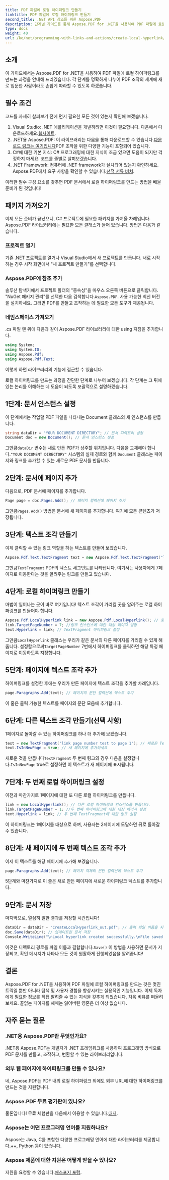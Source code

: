 ```yaml
---
title: PDF 파일에 로컬 하이퍼링크 만들기
linktitle: PDF 파일에 로컬 하이퍼링크 만들기
second_title: .NET API 참조를 위한 Aspose.PDF
description: 단계별 가이드를 통해 Aspose.PDF for .NET을 사용하여 PDF 파일에 로컬 하이퍼링크를 쉽게 만드는 방법을 알아보세요.
type: docs
weight: 40
url: /ko/net/programming-with-links-and-actions/create-local-hyperlink/
---
```

## 소개

이 가이드에서는 Aspose.PDF for .NET을 사용하여 PDF 파일에 로컬 하이퍼링크를 만드는 과정을 안내해 드리겠습니다. 각 단계를 명확하게 나누어 PDF 조작의 세계에 새로 입문한 사람이라도 손쉽게 따라할 수 있도록 하겠습니다.

## 필수 조건

코드를 자세히 살펴보기 전에 먼저 필요한 모든 것이 있는지 확인해 보겠습니다.

1.  Visual Studio: .NET 애플리케이션을 개발하려면 이것이 필요합니다. 다음에서 다운로드하세요.[웹사이트](https://visualstudio.microsoft.com/).
2.  .NET용 Aspose.PDF: 이 라이브러리는 다음을 통해 다운로드할 수 있습니다.[다운로드 링크는 여기입니다](https://releases.aspose.com/pdf/net/)PDF 조작을 위한 다양한 기능이 포함되어 있습니다.
3. C#에 대한 기본 지식: C# 프로그래밍에 대한 지식이 조금 있으면 도움이 되지만 걱정하지 마세요. 코드를 줄별로 살펴보겠습니다.
4.  .NET Framework: 컴퓨터에 .NET framework가 설치되어 있는지 확인하세요. Aspose.PDF에서 요구 사항을 확인할 수 있습니다.[선적 서류 비치](https://reference.aspose.com/pdf/net/).

이러한 필수 구성 요소를 갖추면 PDF 문서에서 로컬 하이퍼링크를 만드는 방법을 배울 준비가 된 것입니다!

## 패키지 가져오기

이제 모든 준비가 끝났으니, C# 프로젝트에 필요한 패키지를 가져올 차례입니다. Aspose.PDF 라이브러리에는 필요한 모든 클래스가 들어 있습니다. 방법은 다음과 같습니다.

### 프로젝트 열기

기존 .NET 프로젝트를 열거나 Visual Studio에서 새 프로젝트를 만듭니다. 새로 시작하는 경우 시작 화면에서 "새 프로젝트 만들기"를 선택합니다.

### Aspose.PDF에 참조 추가

 솔루션 탐색기에서 프로젝트 폴더의 "종속성"을 마우스 오른쪽 버튼으로 클릭합니다. "NuGet 패키지 관리"를 선택한 다음 검색합니다.`Aspose.PDF`. 사용 가능한 최신 버전을 설치하세요. 그러면 PDF를 만들고 조작하는 데 필요한 모든 도구가 제공됩니다.

### 네임스페이스 가져오기

.cs 파일 맨 위에 다음과 같이 Aspose.PDF 라이브러리에 대한 using 지침을 추가합니다.

```csharp
using System;
using System.IO;
using Aspose.Pdf;
using Aspose.Pdf.Text;
```

이렇게 하면 라이브러리의 기능에 접근할 수 있습니다.

로컬 하이퍼링크를 만드는 과정을 간단한 단계로 나누어 보겠습니다. 각 단계는 그 뒤에 있는 논리를 이해하는 데 도움이 되도록 포괄적으로 설명하겠습니다.

## 1단계: 문서 인스턴스 설정

이 단계에서는 작업할 PDF 파일을 나타내는 Document 클래스의 새 인스턴스를 만듭니다.

```csharp
string dataDir = "YOUR DOCUMENT DIRECTORY"; // 문서 디렉토리 설정
Document doc = new Document(); // 문서 인스턴스 생성
```
 그만큼`dataDir` 변수는 새로 만든 PDF가 상주할 위치입니다. 다음을 교체해야 합니다.`"YOUR DOCUMENT DIRECTORY"` 시스템의 실제 경로와 함께.`Document` 클래스는 페이지와 링크를 추가할 수 있는 새로운 PDF 문서를 만듭니다.

## 2단계: 문서에 페이지 추가

다음으로, PDF 문서에 페이지를 추가합니다. 

```csharp
Page page = doc.Pages.Add(); // 페이지 컬렉션에 페이지 추가
```
 그만큼`Pages.Add()` 방법은 문서에 새 페이지를 추가합니다. 여기에 모든 콘텐츠가 저장됩니다.

## 3단계: 텍스트 조각 만들기

이제 클릭할 수 있는 링크 역할을 하는 텍스트를 만들어 보겠습니다.

```csharp
Aspose.Pdf.Text.TextFragment text = new Aspose.Pdf.Text.TextFragment("link page number test to page 7");
```
 그만큼`TextFragment` PDF의 텍스트 세그먼트를 나타냅니다. 여기서는 사용자에게 7페이지로 이동한다는 것을 알려주는 링크를 만들고 있습니다.

## 4단계: 로컬 하이퍼링크 만들기

마법이 일어나는 곳이 바로 여기입니다! 텍스트 조각이 가리킬 곳을 알려주는 로컬 하이퍼링크를 만들어야 합니다.

```csharp
Aspose.Pdf.LocalHyperlink link = new Aspose.Pdf.LocalHyperlink(); // 로컬 하이퍼링크 생성
link.TargetPageNumber = 7; //링크 인스턴스에 대한 대상 페이지 설정
text.Hyperlink = link; // TextFragment 하이퍼링크 설정
```
 그만큼`LocalHyperlink` 클래스는 우리가 같은 문서의 다른 페이지를 가리킬 수 있게 해줍니다. 설정함으로써`TargetPageNumber` 7번에서 하이퍼링크를 클릭하면 해당 특정 페이지로 이동하도록 지정합니다.

## 5단계: 페이지에 텍스트 조각 추가

하이퍼링크를 설정한 후에는 우리가 만든 페이지에 텍스트 조각을 추가할 차례입니다.

```csharp
page.Paragraphs.Add(text); // 페이지의 문단 컬렉션에 텍스트 추가
```
이 줄은 클릭 가능한 텍스트를 페이지의 문단 모음에 추가합니다.

## 6단계: 다른 텍스트 조각 만들기(선택 사항)

1페이지로 돌아갈 수 있는 하이퍼링크를 하나 더 추가해 보겠습니다.

```csharp
text = new TextFragment("link page number test to page 1"); // 새로운 TextFragment를 만듭니다
text.IsInNewPage = true; // 새 페이지에 추가하세요
```
 새로운 것을 만듭니다`TextFragment` 두 번째 링크의 경우 다음을 설정합니다.`IsInNewPage` true로 설정하면 이 텍스트가 새 페이지에 표시됩니다.

## 7단계: 두 번째 로컬 하이퍼링크 설정

이전과 마찬가지로 1페이지에 대한 또 다른 로컬 하이퍼링크를 만듭니다.

```csharp
link = new LocalHyperlink(); // 다른 로컬 하이퍼링크 인스턴스를 만듭니다.
link.TargetPageNumber = 1; //두 번째 하이퍼링크에 대한 대상 페이지 설정
text.Hyperlink = link; // 두 번째 TextFragment에 대한 링크 설정
```
이 하이퍼링크는 1페이지를 대상으로 하며, 사용자는 2페이지에 도달하면 뒤로 돌아갈 수 있습니다.

## 8단계: 새 페이지에 두 번째 텍스트 조각 추가

이제 이 텍스트를 해당 페이지에 추가해 보겠습니다.

```csharp
page.Paragraphs.Add(text); // 페이지 객체의 문단 컬렉션에 텍스트 추가
```
5단계와 마찬가지로 이 줄은 새로 만든 페이지에 새로운 하이퍼링크 텍스트를 추가합니다.

## 9단계: 문서 저장

마지막으로, 열심히 일한 결과를 저장할 시간입니다! 

```csharp
dataDir = dataDir + "CreateLocalHyperlink_out.pdf"; // 출력 파일 이름을 지정하세요
doc.Save(dataDir); // 업데이트된 문서 저장
Console.WriteLine("\nLocal hyperlink created successfully.\nFile saved at " + dataDir);
```
 이것은 디렉토리 경로를 파일 이름과 결합합니다.`Save()` 이 방법을 사용하면 문서가 저장되고, 확인 메시지가 나타나 모든 것이 원활하게 진행되었음을 알려줍니다!

## 결론

Aspose.PDF for .NET을 사용하여 PDF 파일에 로컬 하이퍼링크를 만드는 것은 멋진 트릭일 뿐만 아니라 탐색 및 사용자 경험을 향상시키는 실용적인 기능입니다. 이제 독자에게 필요한 정보를 직접 알려줄 수 있는 지식을 갖추게 되었습니다. 처음 비유를 떠올려 보세요. 끝없는 페이지를 헤매는 잃어버린 영혼은 더 이상 없습니다.

## 자주 묻는 질문

### .NET용 Aspose.PDF란 무엇인가요?
.NET용 Aspose.PDF는 개발자가 .NET 프레임워크를 사용하여 프로그래밍 방식으로 PDF 문서를 만들고, 조작하고, 변환할 수 있는 라이브러리입니다.

### 외부 웹 페이지에 하이퍼링크를 만들 수 있나요?
네, Aspose.PDF는 PDF 내의 로컬 하이퍼링크 외에도 외부 URL에 대한 하이퍼링크를 만드는 것을 지원합니다.

### Aspose.PDF 무료 평가판이 있나요?
 물론입니다! 무료 체험판을 다음에서 이용할 수 있습니다.[대지](https://releases.aspose.com/).

### Aspose는 어떤 프로그래밍 언어를 지원하나요?
Aspose는 Java, C를 포함한 다양한 프로그래밍 언어에 대한 라이브러리를 제공합니다.++, Python 등이 있습니다.

### Aspose 제품에 대한 지원은 어떻게 받을 수 있나요?
 지원을 요청할 수 있습니다.[애스포지 포럼](https://forum.aspose.com/c/pdf/10).